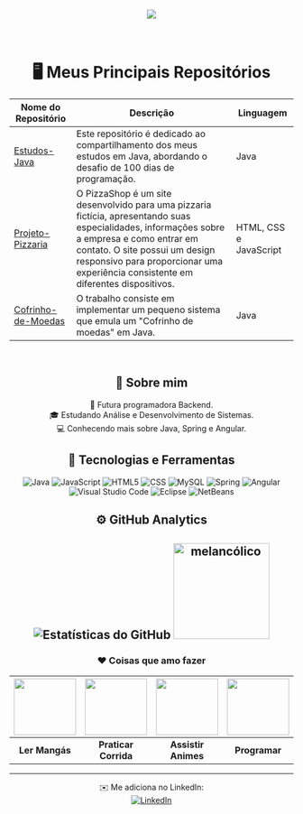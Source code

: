 <div align="center">

<h1>
<img src="https://readme-typing-svg.herokuapp.com/?font=Righteous&size=35&center=true&vCenter=true&width=500&height=70&duration=4000&lines=Olá!+👋;+Seja+bem+vindo!+💙;" />
</h1>

</br>

# 🖥️ Meus Principais Repositórios

| Nome do Repositório | Descrição | Linguagem |
|---------------------|------------|-----------|
| [Estudos-Java](https://github.com/Kalianny20/Estudos-Java) | Este repositório é dedicado ao compartilhamento dos meus estudos em Java, abordando o desafio de 100 dias de programação.  | Java |
| [Projeto-Pizzaria](https://github.com/Kalianny20/Projeto-Pizzaria) | O PizzaShop é um site desenvolvido para uma pizzaria fictícia, apresentando suas especialidades, informações sobre a empresa e como entrar em contato. O site possui um design responsivo para proporcionar uma experiência consistente em diferentes dispositivos.| HTML, CSS e JavaScript |
| [Cofrinho-de-Moedas](https://github.com/Kalianny20/Cofrinho-de-Moedas) |O trabalho consiste em implementar um pequeno sistema que emula um "Cofrinho de moedas" em Java. | Java |

</br>

## 💙 Sobre mim

🔎 Futura programadora Backend. <br/>
🎓 Estudando Análise e Desenvolvimento de Sistemas. <br/>
💻 Conhecendo mais sobre Java, Spring e Angular. <br/>

##  🔧 Tecnologias e Ferramentas

![Java](https://img.shields.io/badge/-Java-007396?style=flat&logo=Java&logoColor=white)
![JavaScript](https://img.shields.io/badge/-JavaScript-333333?style=flat&logo=javascript)
![HTML5](https://img.shields.io/badge/-HTML5-333333?style=flat&logo=HTML5)
![CSS](https://img.shields.io/badge/-CSS-333333?style=flat&logo=CSS3&logoColor=1572B6)
![MySQL](https://img.shields.io/badge/-MySQL-333333?style=flat&logo=mysql)
![Spring](https://img.shields.io/badge/-Spring-6DB33F?style=flat&logo=Spring&logoColor=white)
![Angular](https://img.shields.io/badge/-Angular-333333?style=flat&logo=angular&logoColor=DD0031)
![Visual Studio Code](https://img.shields.io/badge/-Visual%20Studio%20Code-333333?style=flat&logo=visual-studio-code&logoColor=007ACC)
![Eclipse](https://img.shields.io/badge/-Eclipse-333333?style=flat&logo=eclipse-ide&logoColor=2C2255)
![NetBeans](https://img.shields.io/badge/-NetBeans-1B6AC6?style=flat&logo=Apache%20NetBeans%20IDE&logoColor=white)


## ⚙️ GitHub Analytics

![Estatísticas do GitHub](https://github-readme-stats.vercel.app/api?username=Kalianny20&show_icons=true&theme=midnight-purple&title_color=blue&icon_color=blue) <img height="170em" src="https://media.tenor.com/TMty1-yAfk8AAAAi/jumin-wipe.gif" alt="melancólico" style="flex: 1;">
-----

### ❤️ Coisas que amo fazer
| <img src="https://media1.tenor.com/m/09SJ12pa9SkAAAAC/berserk.gif" width="110" height="100"> | <img src="https://media.tenor.com/jLhNoR2aR6sAAAAi/peach-goma.gif" width="110" height="100"> | <img src="https://media1.tenor.com/m/mCiM7CmGGI4AAAAC/naruto.gif" width="110" height="100"> | <img src="https://media1.tenor.com/m/VpZ2Nf5gdRYAAAAC/pc-banging.gif" width="110" height="100"> | <img src="https://media1.tenor.com/m/5FmfYNNPcwQAAAAC/dance-music.gif" width="110" height="100"> |
| :---: | :---: | :---: | :---: | :---: |
| <b>Ler Mangás</b> | <b>Praticar Corrida</b> | <b>Assistir Animes</b> | <b>Programar</b> | <b>Ouvir músicas</b> |

-----

<p align="center">
  ✉️ Me adiciona no LinkedIn: </br> <a href="https://www.linkedin.com/in/kaliannymiranda" title="LinkedIn"> 
  <img src="https://img.shields.io/badge/-Linkedin-0e76a8?style=flat-square&logo=Linkedin&logoColor=white&link=https://www.linkedin.com/in/kaliannymiranda" alt="LinkedIn"/></a>
</p>

</div>
